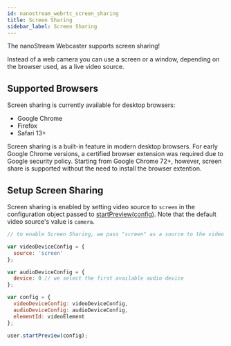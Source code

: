```yaml
---
id: nanostream_webrtc_screen_sharing
title: Screen Sharing
sidebar_label: Screen Sharing
---
```


The nanoStream Webcaster supports screen sharing!

Instead of a web camera you can use a screen or a window, depending on the browser used, as a live video source.

## Supported Browsers

Screen sharing is currently available for desktop browsers:

  * Google Chrome
  * Firefox
  * Safari 13+

Screen sharing is a built-in feature in modern desktop browsers. For early Google Chrome versions, a certified browser extension was required due to Google security policy. Starting from Google Chrome 72+, however, screen share is supported without the need to install the browser extention.

## Setup Screen Sharing

Screen sharing is enabled by setting video source to `screen` in the configuration object passed to [startPreview(config)](/docs/webrtc/webrtc/nanostream_webrtc_api.md#rtcuserstartpreviewconfig). Note that the default video source's value is `camera`.<br>

```javascript
// to enable Screen Sharing, we pass "screen" as a source to the video device configuration

var videoDeviceConfig = {
  source: 'screen'
};

var audioDeviceConfig = {
  device: 0 // we select the first available audio device
};

var config = {
  videoDeviceConfig: videoDeviceConfig,
  audioDeviceConfig: audioDeviceConfig,
  elementId: videoElement
};
 
user.startPreview(config);
```
